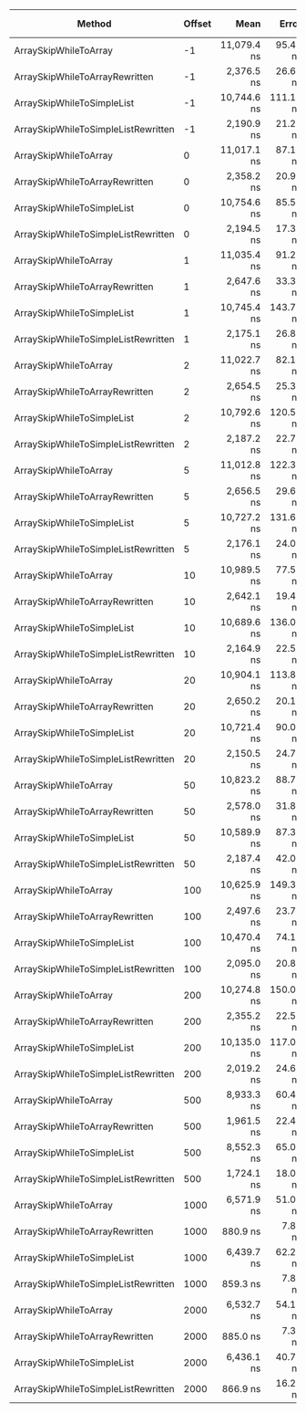 |                              Method | Offset |        Mean |     Error |    StdDev |  Gen 0 | Gen 1 | Gen 2 | Allocated |
|------------------------------------ |------- |------------:|----------:|----------:|-------:|------:|------:|----------:|
|               ArraySkipWhileToArray |     -1 | 11,079.4 ns |  95.48 ns |  89.32 ns | 2.9449 |     - |     - |   12412 B |
|      ArraySkipWhileToArrayRewritten |     -1 |  2,376.5 ns |  26.69 ns |  24.97 ns | 1.2703 |     - |     - |    5336 B |
|          ArraySkipWhileToSimpleList |     -1 | 10,744.6 ns | 111.18 ns | 104.00 ns | 2.6398 |     - |     - |   11105 B |
| ArraySkipWhileToSimpleListRewritten |     -1 |  2,190.9 ns |  21.29 ns |  18.87 ns | 1.2741 |     - |     - |    5355 B |
|               ArraySkipWhileToArray |      0 | 11,017.1 ns |  87.18 ns |  81.55 ns | 2.9449 |     - |     - |   12412 B |
|      ArraySkipWhileToArrayRewritten |      0 |  2,358.2 ns |  20.98 ns |  19.62 ns | 1.2703 |     - |     - |    5336 B |
|          ArraySkipWhileToSimpleList |      0 | 10,754.6 ns |  85.51 ns |  79.99 ns | 2.6398 |     - |     - |   11105 B |
| ArraySkipWhileToSimpleListRewritten |      0 |  2,194.5 ns |  17.36 ns |  15.39 ns | 1.2741 |     - |     - |    5355 B |
|               ArraySkipWhileToArray |      1 | 11,035.4 ns |  91.23 ns |  80.87 ns | 2.9449 |     - |     - |   12408 B |
|      ArraySkipWhileToArrayRewritten |      1 |  2,647.6 ns |  33.31 ns |  31.15 ns | 2.2240 |     - |     - |    9350 B |
|          ArraySkipWhileToSimpleList |      1 | 10,745.4 ns | 143.76 ns | 127.44 ns | 2.6398 |     - |     - |   11105 B |
| ArraySkipWhileToSimpleListRewritten |      1 |  2,175.1 ns |  26.82 ns |  25.09 ns | 1.2741 |     - |     - |    5355 B |
|               ArraySkipWhileToArray |      2 | 11,022.7 ns |  82.17 ns |  76.86 ns | 2.9449 |     - |     - |   12403 B |
|      ArraySkipWhileToArrayRewritten |      2 |  2,654.5 ns |  25.34 ns |  23.71 ns | 2.2240 |     - |     - |    9350 B |
|          ArraySkipWhileToSimpleList |      2 | 10,792.6 ns | 120.59 ns | 112.80 ns | 2.6398 |     - |     - |   11105 B |
| ArraySkipWhileToSimpleListRewritten |      2 |  2,187.2 ns |  22.72 ns |  21.25 ns | 1.2741 |     - |     - |    5355 B |
|               ArraySkipWhileToArray |      5 | 11,012.8 ns | 122.36 ns | 114.46 ns | 2.9449 |     - |     - |   12392 B |
|      ArraySkipWhileToArrayRewritten |      5 |  2,656.5 ns |  29.66 ns |  27.74 ns | 2.2240 |     - |     - |    9340 B |
|          ArraySkipWhileToSimpleList |      5 | 10,727.2 ns | 131.68 ns | 123.18 ns | 2.6398 |     - |     - |   11105 B |
| ArraySkipWhileToSimpleListRewritten |      5 |  2,176.1 ns |  24.03 ns |  22.47 ns | 1.2741 |     - |     - |    5355 B |
|               ArraySkipWhileToArray |     10 | 10,989.5 ns |  77.57 ns |  72.55 ns | 2.9449 |     - |     - |   12372 B |
|      ArraySkipWhileToArrayRewritten |     10 |  2,642.1 ns |  19.48 ns |  18.22 ns | 2.2163 |     - |     - |    9319 B |
|          ArraySkipWhileToSimpleList |     10 | 10,689.6 ns | 136.03 ns | 127.25 ns | 2.6398 |     - |     - |   11105 B |
| ArraySkipWhileToSimpleListRewritten |     10 |  2,164.9 ns |  22.58 ns |  21.12 ns | 1.2741 |     - |     - |    5355 B |
|               ArraySkipWhileToArray |     20 | 10,904.1 ns | 113.84 ns | 100.91 ns | 2.9297 |     - |     - |   12334 B |
|      ArraySkipWhileToArrayRewritten |     20 |  2,650.2 ns |  20.12 ns |  18.82 ns | 2.2087 |     - |     - |    9278 B |
|          ArraySkipWhileToSimpleList |     20 | 10,721.4 ns |  90.00 ns |  84.19 ns | 2.6398 |     - |     - |   11105 B |
| ArraySkipWhileToSimpleListRewritten |     20 |  2,150.5 ns |  24.70 ns |  23.10 ns | 1.2741 |     - |     - |    5355 B |
|               ArraySkipWhileToArray |     50 | 10,823.2 ns |  88.73 ns |  82.99 ns | 2.8992 |     - |     - |   12214 B |
|      ArraySkipWhileToArrayRewritten |     50 |  2,578.0 ns |  31.86 ns |  29.80 ns | 2.1782 |     - |     - |    9156 B |
|          ArraySkipWhileToSimpleList |     50 | 10,589.9 ns |  87.31 ns |  77.40 ns | 2.6398 |     - |     - |   11105 B |
| ArraySkipWhileToSimpleListRewritten |     50 |  2,187.4 ns |  42.00 ns |  53.12 ns | 1.2741 |     - |     - |    5355 B |
|               ArraySkipWhileToArray |    100 | 10,625.9 ns | 149.33 ns | 139.69 ns | 2.8534 |     - |     - |   12012 B |
|      ArraySkipWhileToArrayRewritten |    100 |  2,497.6 ns |  23.74 ns |  22.21 ns | 2.1324 |     - |     - |    8956 B |
|          ArraySkipWhileToSimpleList |    100 | 10,470.4 ns |  74.16 ns |  69.37 ns | 2.6398 |     - |     - |   11105 B |
| ArraySkipWhileToSimpleListRewritten |    100 |  2,095.0 ns |  20.81 ns |  19.46 ns | 1.2741 |     - |     - |    5355 B |
|               ArraySkipWhileToArray |    200 | 10,274.8 ns | 150.04 ns | 140.35 ns | 2.7618 |     - |     - |   11611 B |
|      ArraySkipWhileToArrayRewritten |    200 |  2,355.2 ns |  22.50 ns |  21.05 ns | 2.0370 |     - |     - |    8554 B |
|          ArraySkipWhileToSimpleList |    200 | 10,135.0 ns | 117.02 ns | 103.74 ns | 2.6398 |     - |     - |   11105 B |
| ArraySkipWhileToSimpleListRewritten |    200 |  2,019.2 ns |  24.60 ns |  23.01 ns | 1.2741 |     - |     - |    5355 B |
|               ArraySkipWhileToArray |    500 |  8,933.3 ns |  60.46 ns |  56.55 ns | 1.4954 |     - |     - |    6295 B |
|      ArraySkipWhileToArrayRewritten |    500 |  1,961.5 ns |  22.42 ns |  19.88 ns | 1.7509 |     - |     - |    7351 B |
|          ArraySkipWhileToSimpleList |    500 |  8,552.3 ns |  65.00 ns |  60.80 ns | 0.6866 |     - |     - |    2884 B |
| ArraySkipWhileToSimpleListRewritten |    500 |  1,724.1 ns |  18.00 ns |  16.84 ns | 1.2741 |     - |     - |    5355 B |
|               ArraySkipWhileToArray |   1000 |  6,571.9 ns |  51.07 ns |  45.27 ns | 0.0229 |     - |     - |     108 B |
|      ArraySkipWhileToArrayRewritten |   1000 |    880.9 ns |   7.89 ns |   7.38 ns | 0.0134 |     - |     - |      56 B |
|          ArraySkipWhileToSimpleList |   1000 |  6,439.7 ns |  62.23 ns |  58.21 ns | 0.0305 |     - |     - |     156 B |
| ArraySkipWhileToSimpleListRewritten |   1000 |    859.3 ns |   7.82 ns |   7.32 ns | 0.0143 |     - |     - |      60 B |
|               ArraySkipWhileToArray |   2000 |  6,532.7 ns |  54.17 ns |  50.67 ns | 0.0229 |     - |     - |     108 B |
|      ArraySkipWhileToArrayRewritten |   2000 |    885.0 ns |   7.35 ns |   6.88 ns | 0.0134 |     - |     - |      56 B |
|          ArraySkipWhileToSimpleList |   2000 |  6,436.1 ns |  40.79 ns |  38.15 ns | 0.0305 |     - |     - |     156 B |
| ArraySkipWhileToSimpleListRewritten |   2000 |    866.9 ns |  16.20 ns |  15.15 ns | 0.0143 |     - |     - |      60 B |